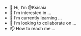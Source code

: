 - 👋 Hi, I’m @Ksisaia
- 👀 I’m interested in ...
- 🌱 I’m currently learning ...
- 💞️ I’m looking to collaborate on ...
- 📫 How to reach me ...

<!---
Ksisaia/Ksisaia is a ✨ special ✨ repository because its `README.md` (this file) appears on your GitHub profile.
You can click the Preview link to take a look at your changes.
--->
